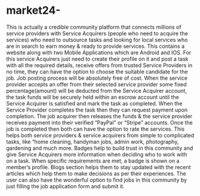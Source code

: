 # market24-
This is actually a credible community platform that connects millions of service providers with Service Acquirers (people who need to acquire the services) who need to outsource tasks and looking for local services who are in search to earn money &amp; ready to provide services. This contains a website along with two Mobile Applications which are Android and IOS.   For this service Acquirers just need to create their profile on it and post a task with all the required details, receive offers from trusted Service Providers in no time, they can have the option to choose the suitable candidate for the job. Job posting process will be absolutely free of cost. When the service provider accepts an offer from their selected service provider some fixed percentage(amount) will be deducted from the Service Acquirer account, the task funds will be securely held within an escrow account until the Service Acquirer is satisfied and mark the task as completed. When the Service Provider completes the task then they can request payment upon completion. The job acquirer then releases the funds &amp; the service provider receives payment into their verified “PayPal” or “Stripe” accounts. Once the job is completed then both can have the option to rate the services. This helps both service providers &amp; service acquirers from simple to complicated tasks, like “home cleaning, handyman jobs, admin work, photography, gardening and much more.   Badges help to build trust in this community and give Service Acquirers more information when deciding who to work with on a task. When specific requirements are met, a badge is shown on a member’s profile. Blogs section helps them to stay updated with the recent articles which help them to make decisions as per their experiences. The user can also have the wonderful option to find jobs in this community by just filling the job application form and submit it.
